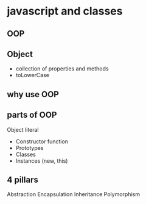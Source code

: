 # javascript and classes

## OOP

## Object
- collection of properties and methods
- toLowerCase

## why use OOP

## parts of OOP
Object literal 

- Constructor function
- Prototypes
- Classes
- Instances (new, this)

<!-- new gives us a new copy so function dont overwrite -->

## 4 pillars
Abstraction
Encapsulation
Inheritance
Polymorphism